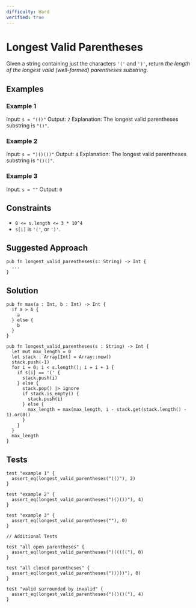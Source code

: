 ```yaml
---
difficulty: Hard
verified: true
---
```


# Longest Valid Parentheses

Given a string containing just the characters `'('` and `')'`, return _the length of the longest valid (well-formed) parentheses_ _substring_.

## Examples

### Example 1

Input: `s = "(()"`
Output: `2`
Explanation: The longest valid parentheses substring is `"()"`.

### Example 2

Input: `s = ")()())"`
Output: `4`
Explanation: The longest valid parentheses substring is `"()()"`.

### Example 3

Input: `s = ""`
Output: `0`

## Constraints

- `0 <= s.length <= 3 * 10^4`
- `s[i]` is `'('`, or `')'`.

## Suggested Approach

```mbt nocheck
pub fn longest_valid_parentheses(s: String) -> Int {
  ...
}
```

## Solution

```mbt
pub fn max(a : Int, b : Int) -> Int {
  if a > b {
    a
  } else {
    b
  }
}

pub fn longest_valid_parentheses(s : String) -> Int {
  let mut max_length = 0
  let stack : Array[Int] = Array::new()
  stack.push(-1)
  for i = 0; i < s.length(); i = i + 1 {
    if s[i] == '(' {
      stack.push(i)
    } else {
      stack.pop() |> ignore
      if stack.is_empty() {
        stack.push(i)
      } else {
        max_length = max(max_length, i - stack.get(stack.length() - 1).or(0))
      }
    }
  }
  max_length
}
```

## Tests

```moonbit
test "example 1" {
  assert_eq(longest_valid_parentheses("(()"), 2)
}

test "example 2" {
  assert_eq(longest_valid_parentheses(")()())"), 4)
}

test "example 3" {
  assert_eq(longest_valid_parentheses(""), 0)
}

// Additional Tests

test "all open parentheses" {
  assert_eq(longest_valid_parentheses("(((((("), 0)
}

test "all closed parentheses" {
  assert_eq(longest_valid_parentheses(")))))"), 0)
}

test "valid surrounded by invalid" {
  assert_eq(longest_valid_parentheses(")()()("), 4)
}
```
